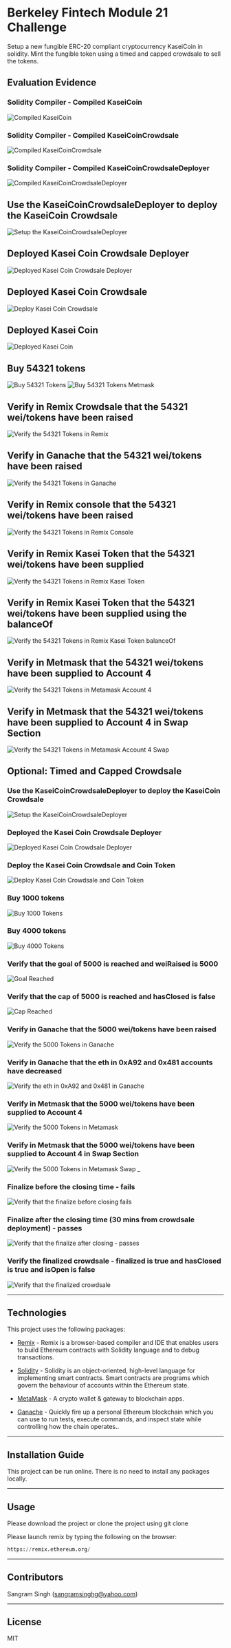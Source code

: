 # Berkeley Fintech Module 21 Challenge

Setup a new fungible ERC-20 compliant cryptocurrency KaseiCoin in solidity.
Mint the fungible token using a timed and capped crowdsale to sell the tokens.

## Evaluation Evidence 
### Solidity Compiler - Compiled KaseiCoin
![Compiled KaseiCoin](Images/kasei_coin_evaluation_evidence.png)
### Solidity Compiler - Compiled KaseiCoinCrowdsale
![Compiled KaseiCoinCrowdsale](Images/kasei_coin_crowdsale_evaluation_evidence.png)
### Solidity Compiler - Compiled KaseiCoinCrowdsaleDeployer
![Compiled KaseiCoinCrowdsaleDeployer](Images/kasei_coin_crowdsale_deployer_evaluation_evidence.png)

## Use the KaseiCoinCrowdsaleDeployer to deploy the KaseiCoin Crowdsale
![Setup the KaseiCoinCrowdsaleDeployer](Images/kasei_coin_crowdsale_deployer_deployment_1_2.png)
## Deployed Kasei Coin Crowdsale Deployer
![Deployed Kasei Coin Crowdsale Deployer ](Images/kasei_coin_crowdsale_deployer_deployment_2_2.png)
## Deployed Kasei Coin Crowdsale 
![Deploy Kasei Coin Crowdsale](Images/kasei_coin_crowdsale_deployer_deployment_3_2.png)
## Deployed Kasei Coin
![Deployed Kasei Coin](Images/kasei_coin_crowdsale_deployer_deployment_4_2.png)

## Buy 54321 tokens
![Buy 54321 Tokens](Images/kasei_coin_crowdsale_deployer_deployment_5_2.png)
![Buy 54321 Tokens Metmask](Images/kasei_coin_crowdsale_deployer_deployment_6_2.png)

## Verify in Remix Crowdsale that the 54321 wei/tokens have been raised 
![Verify the 54321 Tokens in Remix](Images/kasei_coin_crowdsale_deployer_deployment_7_2.png)
## Verify in Ganache that the 54321 wei/tokens have been raised 
![Verify the 54321 Tokens in Ganache](Images/kasei_coin_crowdsale_deployer_deployment_8_2.png)
## Verify in Remix console that the 54321 wei/tokens have been raised 
![Verify the 54321 Tokens in Remix Console](Images/kasei_coin_crowdsale_deployer_deployment_9_2.png)
## Verify in Remix Kasei Token that the 54321 wei/tokens have been supplied
![Verify the 54321 Tokens in Remix Kasei Token](Images/kasei_coin_crowdsale_deployer_deployment_10_2.png)
## Verify in Remix Kasei Token that the 54321 wei/tokens have been supplied using the balanceOf
![Verify the 54321 Tokens in Remix Kasei Token balanceOf](Images/kasei_coin_crowdsale_deployer_deployment_11_2.png)

## Verify in Metmask that the 54321 wei/tokens have been supplied to Account 4
![Verify the 54321 Tokens in Metamask Account 4](Images/kasei_coin_crowdsale_metamask_1.png)
## Verify in Metmask that the 54321 wei/tokens have been supplied to Account 4 in Swap Section
![Verify the 54321 Tokens in Metamask Account 4 Swap](Images/kasei_coin_crowdsale_metamask_2.png)

## Optional: Timed and Capped Crowdsale
### Use the KaseiCoinCrowdsaleDeployer to deploy the KaseiCoin Crowdsale
![Setup the KaseiCoinCrowdsaleDeployer](Images/kasei_coin_crowdsale_optional_deployer_1.png)
### Deployed the Kasei Coin Crowdsale Deployer
![Deployed Kasei Coin Crowdsale Deployer ](Images/kasei_coin_crowdsale_optional_deployer_2.png)
### Deploy the Kasei Coin Crowdsale and Coin Token
![Deploy Kasei Coin Crowdsale and Coin Token](Images/kasei_coin_crowdsale_optional_deployer_3.png)

### Buy 1000 tokens
![Buy 1000 Tokens](Images/kasei_coin_crowdsale_optional_deployer_4.png)
### Buy 4000 tokens
![Buy 4000 Tokens](Images/kasei_coin_crowdsale_optional_deployer_5.png)

### Verify that the goal of 5000 is reached and weiRaised is 5000
![Goal Reached](Images/kasei_coin_crowdsale_optional_deployer_6.png)
### Verify that the cap of 5000 is reached and hasClosed is false
![Cap Reached](Images/kasei_coin_crowdsale_optional_deployer_7.png)
### Verify in Ganache that the 5000 wei/tokens have been raised 
![Verify the 5000 Tokens in Ganache](Images/kasei_coin_crowdsale_optional_deployer_8.png)
### Verify in Ganache that the eth in 0xA92 and 0x481 accounts have decreased 
![Verify the eth in 0xA92 and 0x481 in Ganache](Images/kasei_coin_crowdsale_optional_deployer_12.png)

### Verify in Metmask that the 5000 wei/tokens have been supplied to Account 4
![Verify the 5000 Tokens in Metamask](Images/kasei_coin_crowdsale_optional_deployer_9.png)
### Verify in Metmask that the 5000 wei/tokens have been supplied to Account 4 in Swap Section
![Verify the 5000 Tokens in Metamask Swap](Images/kasei_coin_crowdsale_optional_deployer_10.png)
_
### Finalize before the closing time - fails
![Verify that the finalize before closing fails](Images/kasei_coin_crowdsale_optional_deployer_11.png)
### Finalize after the closing time (30 mins from crowdsale deployment) - passes
![Verify that the finalize after closing - passes](Images/kasei_coin_crowdsale_optional_deployer_13.png)
### Verify the finalized crowdsale - finalized is true and hasClosed is true and isOpen is false
![Verify that the finalized crowdsale](Images/kasei_coin_crowdsale_optional_deployer_14.png)

---

## Technologies

This project uses the following packages:

* [Remix](https://remix.ethereum.org/) - Remix is a browser-based compiler and IDE that enables users to build Ethereum contracts with Solidity language and to debug transactions.

* [Solidity](https://docs.soliditylang.org/) - Solidity is an object-oriented, high-level language for implementing smart contracts. Smart contracts are programs which govern the behaviour of accounts within the Ethereum state.

* [MetaMask](https://metamask.io/) - A crypto wallet & gateway to blockchain apps.

* [Ganache](https://www.trufflesuite.com/ganache) - Quickly fire up a personal Ethereum blockchain which you can use to run tests, execute commands, and inspect state while controlling how the chain operates..

---

## Installation Guide

This project can be run online. There is no need to install any packages locally.

---

## Usage

Please download the project or clone the project using git clone

Please launch remix by typing the following on the browser:

```python
https://remix.ethereum.org/
```

---

## Contributors

Sangram Singh (sangramsinghg@yahoo.com)

---

## License

MIT